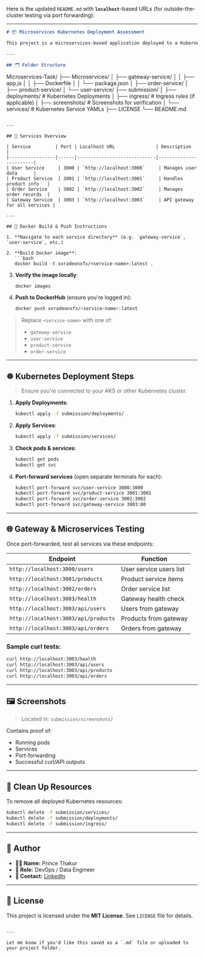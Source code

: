 Here is the updated `README.md` with **`localhost`**-based URLs (for outside-the-cluster testing via port forwarding):

---

```markdown
# 📦 Microservices Kubernetes Deployment Assessment

This project is a microservices-based application deployed to a Kubernetes cluster. It consists of 4 main services—**User**, **Product**, **Order**, and a central **Gateway Service**—each containerized with Docker and orchestrated using Kubernetes manifests.

---

## 🗂️ Folder Structure

```

Microservices-Task/
├── Microservices/
│   ├── gateway-service/
│   │   ├── app.js
│   │   ├── Dockerfile
│   │   └── package.json
│   ├── order-service/
│   ├── product-service/
│   └── user-service/
├── submission/
│   ├── deployments/          # Kubernetes Deployments
│   ├── ingress/              # Ingress rules (if applicable)
│   ├── screenshots/          # Screenshots for verification
│   └── services/             # Kubernetes Service YAMLs
├── LICENSE
└── README.md

````

---

## 🚀 Services Overview

| Service         | Port | Localhost URL               | Description           |
|-----------------|------|-----------------------------|------------------------|
| User Service     | 3000 | `http://localhost:3000`     | Manages user data      |
| Product Service  | 3001 | `http://localhost:3001`     | Handles product info   |
| Order Service    | 3002 | `http://localhost:3002`     | Manages order records  |
| Gateway Service  | 3003 | `http://localhost:3003`     | API gateway for all services |

---

## 🐳 Docker Build & Push Instructions

1. **Navigate to each service directory** (e.g. `gateway-service`, `user-service`, etc.)

2. **Build Docker image**:
   ```bash
   docker build -t xxradeonxfx/<service-name>:latest .
````

3. **Verify the image locally**:

   ```bash
   docker images
   ```

4. **Push to DockerHub** (ensure you're logged in):

   ```bash
   docker push xxradeonxfx/<service-name>:latest
   ```

> Replace `<service-name>` with one of:
>
> * `gateway-service`
> * `user-service`
> * `product-service`
> * `order-service`

---

## ☸️ Kubernetes Deployment Steps

> Ensure you're connected to your AKS or other Kubernetes cluster.

1. **Apply Deployments**:

   ```bash
   kubectl apply -f submission/deployments/
   ```

2. **Apply Services**:

   ```bash
   kubectl apply -f submission/services/
   ```

3. **Check pods & services**:

   ```bash
   kubectl get pods
   kubectl get svc
   ```

4. **Port-forward services** (open separate terminals for each):

   ```bash
   kubectl port-forward svc/user-service 3000:3000
   kubectl port-forward svc/product-service 3001:3001
   kubectl port-forward svc/order-service 3002:3002
   kubectl port-forward svc/gateway-service 3003:80
   ```

---

## 🌐 Gateway & Microservices Testing

Once port-forwarded, test all services via these endpoints:

| Endpoint                             | Function                |
| ------------------------------------ | ----------------------- |
| `http://localhost:3000/users`        | User service users list |
| `http://localhost:3001/products`     | Product service items   |
| `http://localhost:3002/orders`       | Order service list      |
| `http://localhost:3003/health`       | Gateway health check    |
| `http://localhost:3003/api/users`    | Users from gateway      |
| `http://localhost:3003/api/products` | Products from gateway   |
| `http://localhost:3003/api/orders`   | Orders from gateway     |

### Sample curl tests:

```bash
curl http://localhost:3003/health
curl http://localhost:3003/api/users
curl http://localhost:3003/api/products
curl http://localhost:3003/api/orders
```

---

## 🖼️ Screenshots

> Located in: `submission/screenshots/`

Contains proof of:

* Running pods
* Services
* Port-forwarding
* Successful curl/API outputs

---

## 🧹 Clean Up Resources

To remove all deployed Kubernetes resources:

```bash
kubectl delete -f submission/services/
kubectl delete -f submission/deployments/
kubectl delete -f submission/ingress/
```

---

## 👤 Author

* **👨‍💻 Name:** Prince Thakur
* **💼 Role:** DevOps / Data Engineer
* **📧 Contact:** [LinkedIn](https://www.linkedin.com/in/princethakur)

---

## 📄 License

This project is licensed under the **MIT License**. See `LICENSE` file for details.

```

---

Let me know if you'd like this saved as a `.md` file or uploaded to your project folder.
```
